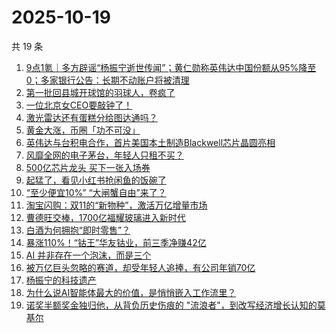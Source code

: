 # 2025-10-19

共 19 条

<!-- BEGIN 36KR -->
<!-- 最后更新时间 2025-10-19 08:49:38 +0800 -->
1. [9点1氪｜多方辟谣“杨振宁逝世传闻”；黄仁勋称英伟达中国份额从95%降至0；多家银行公告：长期不动账户将被清理](https://36kr.com/p/3513989560523908)
1. [第一批回县城开球馆的羽球人，卷疯了](https://36kr.com/p/3512961349786754)
1. [一位北京女CEO要敲钟了！](https://36kr.com/p/3514451621075848)
1. [激光雷达还有蛋糕分给图达通吗？](https://36kr.com/p/3514017849678723)
1. [黄金大涨，币圈「功不可没」](https://36kr.com/p/3514014449523840)
1. [英伟达与台积电合作，首片美国本土制造Blackwell芯片晶圆亮相](https://36kr.com/p/3514429338426503)
1. [风靡全网的电子茅台，年轻人只租不买？](https://36kr.com/p/3514283432516481)
1. [500亿芯片龙头 买下一张入场券](https://36kr.com/p/3514116401798279)
1. [起猛了，看见小红书抢闲鱼的饭碗了](https://36kr.com/p/3514290006186883)
1. [“至少便宜10%” “大闸蟹自由”来了？](https://36kr.com/p/3514209326767236)
1. [淘宝闪购：双11的“新物种”，激活万亿增量市场](https://36kr.com/p/3514480606075780)
1. [曹德旺交棒，1700亿福耀玻璃进入新时代](https://36kr.com/p/3514379783166084)
1. [白酒为何拥抱“即时零售”？](https://36kr.com/p/3514029038983552)
1. [暴涨110%！“钴王”华友钴业，前三季净赚42亿](https://36kr.com/p/3514045360314502)
1. [AI 并非存在一个泡沫，而是三个](https://36kr.com/p/3477998551423360)
1. [被万亿巨头忽略的赛道，却受年轻人追捧，有公司年销70亿](https://36kr.com/p/3514727191207047)
1. [杨振宁的科技遗产](https://36kr.com/p/3514580196202882)
1. [为什么说AI智能体最大的价值，是悄悄嵌入工作流里？](https://36kr.com/p/3494948233632902)
1. [诺奖半额奖金独归他，从背负历史伤痕的 "流浪者"，到改写经济增长认知的莫基尔](https://36kr.com/p/3512980873042818)
<!-- END 36KR -->